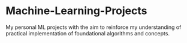 # Machine-Learning-Projects
My personal ML projects with the aim to reinforce my understanding of practical implementation of foundational algorithms and concepts.
